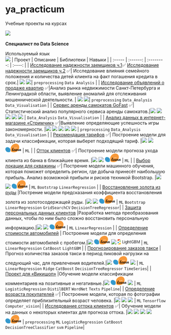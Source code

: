 # ya_practicum
Учебные проекты на курсах  

<img src="https://avatars.mds.yandex.net/get-lpc/10116223/099a1ee1-39ec-40c8-97ed-f7b8548cf5f0/orig" width="100"> 

**Специалист по Data Science**

Используемый язык  
<img src="https://www.python.org/static/community_logos/python-logo.png" width="100">
| Проект | Описание | Библиотеки | Навыки |
| :----- | :------: | :--------: | :----: |
| [Исследование надежности заемщиков ч.1](https://github.com/MolokoGen/ya_practicum/blob/main/Project_2_preprocessing_data_1.ipynb):white_check_mark: [Исследование надежности заемщиков ч.2](https://github.com/MolokoGen/ya_practicum/blob/main/Project_2_preprocessing_data_2.ipynb) :white_check_mark:| Исследование влияния семейного положения и количества детей клиента на факт погашения кредита в срок.| <img src="https://pandas.pydata.org/static/img/pandas.svg" width="50"> <img src="https://matplotlib.org/_static/logo2.svg" width="50">| `preprocessing` `Data Analysis` |
| [Исследование объявлений о продаже квартир](https://github.com/MolokoGen/ya_practicum/blob/main/Project_3_exploratory_data_analysis.ipynb) :white_check_mark:|Анализ рынка недвижимости Санкт-Петербурга и Ленинградкой области, выявление аномалий для отслеживания мошеннической деятельности. | <img src="https://pandas.pydata.org/static/img/pandas.svg" width="50"> <img src="https://matplotlib.org/_static/logo2.svg" width="50">| `preprocessing` `Data_Analysis` `Data_Visualisation` |
| [Сервис аренды самокатов GoFast](https://github.com/MolokoGen/ya_practicum/blob/main/Project_4_statistic_data_analysis.ipynb) :white_check_mark:|Статистический анализ популярного сервиса аренды самокатов.|<img src="https://pandas.pydata.org/static/img/pandas.svg" width="50"> <img src="https://matplotlib.org/_static/logo2.svg" width="50"> <img src="https://seaborn.pydata.org/_images/logo-wide-lightbg.svg" width="50"> <img src="https://github.com/numpy/numpy/blob/main/branding/logo/primary/numpylogo.svg" width="50"> <img src="https://github.com/scipy/scipy.org/blob/main/static/images/logo.svg" width="20"> | `Data_Analysis` `Data_Visualisation` |
| [Анализ данных в интернет-магазине «Стримчик»](https://github.com/MolokoGen/ya_practicum/blob/main/Project_5_midterm_project_1.ipynb) :white_check_mark:|Выявление определяющие успешность игры закономерности. |<img src="https://pandas.pydata.org/static/img/pandas.svg" width="50"> <img src="https://matplotlib.org/_static/logo2.svg" width="50"> <img src="https://seaborn.pydata.org/_images/logo-wide-lightbg.svg" width="50"> <img src="https://github.com/numpy/numpy/blob/main/branding/logo/primary/numpylogo.svg" width="50"> <img src="https://github.com/scipy/scipy.org/blob/main/static/images/logo.svg" width="20"> | `preprocessing` `Data_Analysis` `Data_Visualisation` |
| [Рекомендация тарифов](https://github.com/MolokoGen/ya_practicum/blob/main/Project_6_introduction_%20in_ML.ipynb) :white_check_mark:| Построение модели для задачи классификации, которая выберет подходящий тариф. |<img src="https://pandas.pydata.org/static/img/pandas.svg" width="50"> <img src="https://seaborn.pydata.org/_images/logo-wide-lightbg.svg" width="50">  <img src="https://github.com/scikit-learn/scikit-learn/blob/main/doc/logos/scikit-learn-logo-without-subtitle.svg" width="50"> |  `ML` |
| [Отток клиентов](https://github.com/MolokoGen/ya_practicum/blob/main/Project_7_supervised%20learning.ipynb) :white_check_mark:| Построение модели прогноза ухода клиента из банка в ближайшее время.  |<img src="https://pandas.pydata.org/static/img/pandas.svg" width="50"> <img src="https://seaborn.pydata.org/_images/logo-wide-lightbg.svg" width="50">  <img src="https://github.com/scikit-learn/scikit-learn/blob/main/doc/logos/scikit-learn-logo-without-subtitle.svg" width="50"> |  `ML` |
| [Выбор локации для скважины](https://github.com/MolokoGen/ya_practicum/blob/main/Project_8_ML_in_bussines.ipynb) :white_check_mark:| Пострение модели машинного обучения, которая поможет определить регион, где добыча принесёт наибольшую прибыль. Анализ возможной прибыли и рисков техникой Bootstrap.  |<img src="https://pandas.pydata.org/static/img/pandas.svg" width="50"> <img src="https://seaborn.pydata.org/_images/logo-wide-lightbg.svg" width="50">  <img src="https://github.com/scikit-learn/scikit-learn/blob/main/doc/logos/scikit-learn-logo-without-subtitle.svg" width="50"> |  `ML` `Bootstrap` `LinearRegression` |
| [Восстановление золота из руды](https://github.com/MolokoGen/ya_practicum/blob/main/Project_9_midterm_project_2.ipynb) |Пострение модели предсказания коэффициента восстановления золота из золотосодержащей руды. |<img src="https://pandas.pydata.org/static/img/pandas.svg" width="50"> <img src="https://seaborn.pydata.org/_images/logo-wide-lightbg.svg" width="50">  <img src="https://github.com/scikit-learn/scikit-learn/blob/main/doc/logos/scikit-learn-logo-without-subtitle.svg" width="50"> |  `ML` `Bootstrap` `LinearRegression` `GridSearchCV` `DecisionTreeRegressor`|
| [Защита персональных данных клиентов](https://github.com/MolokoGen/ya_practicum/blob/main/Project_10_linear_algebra.ipynb) |Разработка метода преобразования данных, чтобы по ним было сложно восстановить персональную информацию.|<img src="https://pandas.pydata.org/static/img/pandas.svg" width="50"> <img src="https://github.com/numpy/numpy/blob/main/branding/logo/primary/numpylogo.svg" width="50"> <img src="https://github.com/scikit-learn/scikit-learn/blob/main/doc/logos/scikit-learn-logo-without-subtitle.svg" width="50"> |  `ML` `LinearRegression` |
| [Определение стоимости автомобилей](https://github.com/MolokoGen/ya_practicum/blob/main/Project_11_numeric_methods.ipynb) | Построение модели для определения стоимости автомобилей с пробегом.|<img src="https://pandas.pydata.org/static/img/pandas.svg" width="50"> <img src="https://github.com/scikit-learn/scikit-learn/blob/main/doc/logos/scikit-learn-logo-without-subtitle.svg" width="50"> <img src="https://camo.githubusercontent.com/35ecd7b85ff02044f9e0607fbf74026a18d73416b12754e0cc86ff29bb8c9d54/687474703a2f2f73746f726167652e6d64732e79616e6465782e6e65742f6765742d646576746f6f6c732d6f70656e736f757263652f3235303835342f636174626f6f73742d6c6f676f2e706e67" width="70"> <img src="https://github.com/microsoft/LightGBM/raw/master/docs/logo/LightGBM_logo_black_text.svg" width="70"> |  `ML` `LinearRegression` `CatBoost` `LightGBM` |
| [Прогнозирование заказов такси](https://github.com/MolokoGen/ya_practicum/blob/main/Project_12_time_series.ipynb) |Прогноз количества заказов такси в период пиковой нагрузки на следующий час, для привлечения водителей.|<img src="https://pandas.pydata.org/static/img/pandas.svg" width="50"> <img src="https://github.com/scikit-learn/scikit-learn/blob/main/doc/logos/scikit-learn-logo-without-subtitle.svg" width="50"> <img src="https://camo.githubusercontent.com/35ecd7b85ff02044f9e0607fbf74026a18d73416b12754e0cc86ff29bb8c9d54/687474703a2f2f73746f726167652e6d64732e79616e6465782e6e65742f6765742d646576746f6f6c732d6f70656e736f757263652f3235303835342f636174626f6f73742d6c6f676f2e706e67" width="70"> |  `ML` `LinearRegression` `Ridge` `CatBoost` `DecisionTreeRegressor` `TimeSeries`|
| [Проект для «Викишоп»](https://github.com/MolokoGen/ya_practicum/blob/main/Project_13_ML_for_texts.ipynb) |Обучение модели классификации комментариев на позитивные и негативные.|<img src="https://pandas.pydata.org/static/img/pandas.svg" width="50"> <img src="https://github.com/scikit-learn/scikit-learn/blob/main/doc/logos/scikit-learn-logo-without-subtitle.svg" width="50"> <img src="https://huggingface.co/front/assets/huggingface_logo-noborder.svg" width="30"> |  `ML` `LogisticRegression` `DistilBERT` `WordNet` `Texts` `Pipeline`|
| [Определение возраста покупателей](https://github.com/MolokoGen/ya_practicum/blob/main/Project_14_computer_vision.ipynb) :white_check_mark:| Построение модели, которая по фотографии определяет приблизительный возраст человека. |<img src="https://pandas.pydata.org/static/img/pandas.svg" width="50"> <img src="https://github.com/numpy/numpy/blob/main/branding/logo/primary/numpylogo.svg" width="50"> <img src="https://camo.githubusercontent.com/70845a9b0374573ddeec3df187751fbbc6ede669686e544519875384f20d224e/68747470733a2f2f7777772e74656e736f72666c6f772e6f72672f696d616765732f74665f6c6f676f5f686f72697a6f6e74616c2e706e67" width="70"> |  `ML` `Tensorflow` `Computer_vision`|
| [Исследование оттока клиентов](https://github.com/MolokoGen/ya_practicum/blob/main/Project_15_final_project.ipynb) :white_check_mark:| Обучение модели на данных о некоторых клиентах для прогноза оттока. |<img src="https://pandas.pydata.org/static/img/pandas.svg" width="50"> <img src="https://seaborn.pydata.org/_images/logo-wide-lightbg.svg" width="50"> <img src="https://matplotlib.org/_static/logo2.svg" width="50"> <img src="https://github.com/numpy/numpy/blob/main/branding/logo/primary/numpylogo.svg" width="50"> <img src="https://github.com/scikit-learn/scikit-learn/blob/main/doc/logos/scikit-learn-logo-without-subtitle.svg" width="50"> | `preprocessing` `ML` `LogisticRegression` `CatBoost` `DecisionTreeClassifier` `svm` `Pipeline`| 
